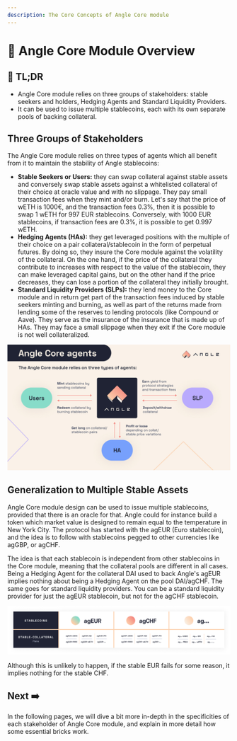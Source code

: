 ```yaml
---
description: The Core Concepts of Angle Core module
---
```


# 🔭 Angle Core Module Overview

## 🔎 TL;DR

* Angle Core module relies on three groups of stakeholders: stable seekers and holders, Hedging Agents and Standard Liquidity Providers.
* It can be used to issue multiple stablecoins, each with its own separate pools of backing collateral.

## Three Groups of Stakeholders

The Angle Core module relies on three types of agents which all benefit from it to maintain the stability of Angle stablecoins:

* **Stable Seekers or Users:** they can swap collateral against stable assets and conversely swap stable assets against a whitelisted collateral of their choice at oracle value and with no slippage. They pay small transaction fees when they mint and/or burn. Let's say that the price of wETH is 1000€, and the transaction fees 0.3%, then it is possible to swap 1 wETH for 997 EUR stablecoins. Conversely, with 1000 EUR stablecoins, if transaction fees are 0.3%, it is possible to get 0.997 wETH.
* **Hedging Agents (HAs):** they get leveraged positions with the multiple of their choice on a pair collateral/stablecoin in the form of perpetual futures. By doing so, they insure the Core module against the volatility of the collateral. On the one hand, if the price of the collateral they contribute to increases with respect to the value of the stablecoin, they can make leveraged capital gains, but on the other hand if the price decreases, they can lose a portion of the collateral they initially brought.
* **Standard Liquidity Providers (SLPs):** they lend money to the Core module and in return get part of the transaction fees induced by stable seekers minting and burning, as well as part of the returns made from lending some of the reserves to lending protocols (like Compound or Aave). They serve as the insurance of the insurance that is made up of HAs. They may face a small slippage when they exit if the Core module is not well collateralized.

![Angle's Stakeholders](../.gitbook/assets/core-agents-mechanism.jpg)

## Generalization to Multiple Stable Assets

Angle Core module design can be used to issue multiple stablecoins, provided that there is an oracle for that. Angle could for instance build a token which market value is designed to remain equal to the temperature in New York City. The protocol has started with the agEUR (Euro stablecoin), and the idea is to follow with stablecoins pegged to other currencies like agGBP, or agCHF.

The idea is that each stablecoin is independent from other stablecoins in the Core module, meaning that the collateral pools are different in all cases. Being a Hedging Agent for the collateral DAI used to back Angle's agEUR implies nothing about being a Hedging Agent on the pool DAI/agCHF. The same goes for standard liquidity providers. You can be a standard liquidity provider for just the agEUR stablecoin, but not for the agCHF stablecoin.

![Core module collateral pools are different from one stablecoin to another](../.gitbook/assets/Docs-split_of_funds_in_the_protocol.jpg)

Although this is unlikely to happen, if the stable EUR fails for some reason, it implies nothing for the stable CHF.

## Next ➡️

In the following pages, we will dive a bit more in-depth in the specificities of each stakeholder of Angle Core module, and explain in more detail how some essential bricks work.

